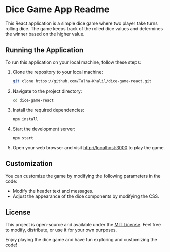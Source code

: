 # Dice Game App Readme

This React application is a simple dice game where two player take turns rolling dice. The game keeps track of the rolled dice values and determines the winner based on the higher value. 



## Running the Application

To run this application on your local machine, follow these steps:

1. Clone the repository to your local machine:

   ```bash
   git clone https://github.com/Talha-Khalil/dice-game-react.git
   ```

2. Navigate to the project directory:

   ```bash
   cd dice-game-react
   ```

3. Install the required dependencies:

   ```bash
   npm install
   ```

4. Start the development server:

   ```bash
   npm start
   ```

5. Open your web browser and visit [http://localhost:3000](http://localhost:5173) to play the game.

## Customization

You can customize the game by modifying the following parameters in the code:

- Modify the header text and messages.
- Adjust the appearance of the dice components by modifying the CSS.

## License

This project is open-source and available under the [MIT License](LICENSE). Feel free to modify, distribute, or use it for your own purposes.

Enjoy playing the dice game and have fun exploring and customizing the code!
